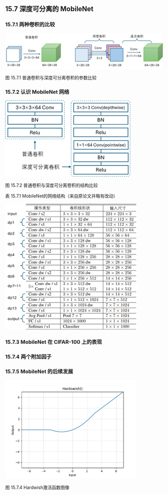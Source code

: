 
## 15.7 深度可分离的 MobileNet

### 15.7.1 两种卷积的比较

<img src="./img/MobileNet_1.png" width=780>

图 15.7.1 普通卷积与深度可分离卷积的参数比较

### 15.7.2 认识 MobileNet 网络

<img src="./img/MobileNet_3.png" width=400>

图 15.7.2 普通卷积与深度可分离卷积的结构比较

表 15.7.1 MobileNet的网络结构（来自原论文并略有改动）

<img src="./img/MobileNet_2.png" width=420>

### 15.7.3 MobileNet 在 CIFAR-100 上的表现

### 15.7.4 两个附加因子

### 15.7.5 MobileNet 的后续发展

<img src="./img/MobileNet_4.png" width=420>

图 15.7.4 Hardwish激活函数图像
